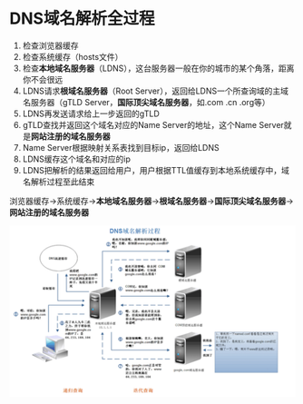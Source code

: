 # DNS域名解析全过程

1. 检查浏览器缓存
2. 检查系统缓存（hosts文件）
3. 检查**本地域名服务器**（LDNS），这台服务器一般在你的城市的某个角落，距离你不会很远
4. LDNS请求**根域名服务器**（Root Server），返回给LDNS一个所查询域的主域名服务器（gTLD Server，**国际顶尖域名服务器**，如.com .cn .org等）
5. LDNS再发送请求给上一步返回的gTLD
6. gTLD查找并返回这个域名对应的Name Server的地址，这个Name Server就是**网站注册的域名服务器**
7. Name Server根据映射关系表找到目标ip，返回给LDNS
8. LDNS缓存这个域名和对应的ip
9. LDNS把解析的结果返回给用户，用户根据TTL值缓存到本地系统缓存中，域名解析过程至此结束

浏览器缓存->系统缓存->**本地域名服务器**->**根域名服务器**->**国际顶尖域名服务器**->**网站注册的域名服务器**

![](media/1.png)
